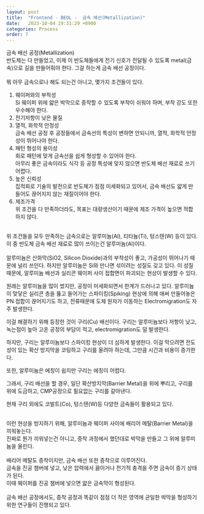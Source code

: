 ```yaml
---
layout: post
title:  "Frontend - BEOL -  금속 배선(Metallization)"
date:   2023-10-04 19:31:29 +0900
categories: Process
order: 7
---
```


금속 배선 공정(Metallization)<br>
반도체는 다 만들었고, 이제 이 반도체들에게 전기 신호가 전달될 수 있도록 metal(금속)으로 길을 만들어줘야 한다. 그걸 하는게 금속 배선 공정이다.<br>
<br>
뭐 아무 금속으로나 해도 되는건 아니고, 몇가지 조건들이 있다.<br>
1. 웨이퍼와의 부착성<br>
Si 웨이퍼 위에 얇은 박막으로 증착할 수 있도록 부착이 쉬워야 하며, 부착 강도 또한 우수해야 한다.<br>
2. 전기저항이 낮은 물질<br>
3. 열적, 화학적 안정성<br>
금속 배선 공정 후 공정들에서 금속선의 특성이 변하면 안되니까, 열적, 화학적 안정성이 뛰어나야 한다.<br>
4. 패턴 형성의 용이성<br>
회로 패턴에 맞게 금속선을 쉽게 형성할 수 있어야 한다.<br>
아무리 좋은 금속이라도 식각 등 공정 특성에 맞지 않으면 반도체 배선 재료로 쓰기 어렵다.<br>
5. 높은 신뢰성<br>
집적회로 기술의 발전으로 반도체가 점점 미세화되고 있어서, 금속 배선도 얇게 만들어도 끊어지지 않는 재질이어야 한다.<br>
6. 제조가격<br>
위 조건을 다 만족하더라도, 목표는 대량생산이기 때문에 제조 가격이 높으면 적합하지 않다.<br>
<br>
위 조건들을 모두 만족하는 금속으로는 알루미늄(Al), 티타늄(Ti), 텅스텐(W) 등이 있다. 이 중 반도체 금속 배선 재료로 많이 쓰이는건 알루미늄(Al)이다.<br>
<br>
알루미늄은 산화막(SiO2, Silicon Dioxide)과의 부착성이 좋고, 가공성이 뛰어나기 때문에 널리 쓰인다. 하지만 알루미늄은 Si와 만나면 섞이려는 성질도 갖고 있다. 이 성질 때문에, 알루미늄 배선과 실리콘 웨이퍼 사이 접합면이 파괴되는 현상이 발생할 수 있다.<br>

원래는 알루미늄을 많이 썼지만, 공정이 미세화되면서 한계가 드러나고 있다.
알루미늄이 맞닿은 실리콘 층을 뚫고 들어가는 스파이킹(Spiking) 현상에 의해 애써 만들어놓은 PN 접합이 끊어지기도 하고,
전류때문에 도체 원자가 이동하는 Electromigration도 자주 발생한다.

이걸 해결하기 위해 등장한 것이 구리(Cu) 배선이다.
구리는 알루미늄보다 저항이 낮고, 녹는점이 높아 고온 공정의 부담이 적고, electromigration도 덜 발생한다.

하지만, 구리는 알루미늄보다 스파이킹 현상이 더 심하게 발생한다.
이걸 막으려면 전도성이 있는 확산 방지막을 코팅하고 구리를 올려야 하는데, 그만큼 시간과 비용이 증가한다.

또한, 알루미늄은 에칭이 쉽지만 구리는 에칭이 어렵다.

그래서, 구리 배선을 할 경우, 일단 확산방지막(Barrier Metal)을 위에 뿌리고, 구리를 위에 도금하고, CMP공정으로 필요없는 구리를 갈아낸다.

현재 구리 외에도 코발트(Co), 텅스텐(W)등 다양한 금속들이 활용되고 있다.


<br>
이런 현상을 방지하기 위해, 알루미늄과 웨이퍼 사이에 배리어 메탈(Barrier Metal)을 끼워놓는다.<br>
진짜로 뭔가 끼워넣는건 아니고, 증착 과정에서 했던대로 박막을 만들고 그 위에 알루미늄을 올린다.<br>
<br>
배리어 메탈도 증착이지만, 금속 배선 또한 증착으로 이루어진다.<br>
금속을 진공 챔버에 넣고, 낮은 압력에서 끓이거나 전기적 충격을 주면 금속이 증기 상태가 된다.<br>
이때 웨이퍼를 진공 챔버에 넣으면 얇은 금속막이 형성된다.<br>
<br>
금속 배선 공정에서도, 증착 공정과 똑같이 점점 더 작은 영역에 균일한 박막을 형성하기 위한 연구들이 진행되고 있다.<br>

